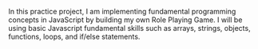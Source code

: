 In this practice project, I am implementing fundamental programming concepts in JavaScript by building my own Role Playing Game.
I will be using basic Javascript fundamental skills such as arrays, strings, objects, functions, loops, and if/else statements.
